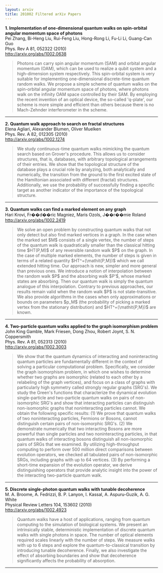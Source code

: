 ```yaml
---
layout: arxiv
title: 201002 Filtered arXiv Papers
---
```


**1.    Implementation of one-dimensional quantum walks on spin-orbital angular momentum space of photons**  
Pei Zhang, Bi-Heng Liu, Rui-Feng Liu, Hong-Rong Li, Fu-Li Li, Guang-Can Guo  
Phys. Rev A 81, 052322 (2010)  
http://arxiv.org/abs/1002.0638  
<blockquote>
<p>
Photons can carry spin angular momentum (SAM) and orbital angular momentum (OAM), which can be used to realize a qubit system and a high-dimension system respectively. This spin-orbital system is very suitable for implementing one-dimensional discrete-time quantum random walks. We propose a simple scheme of quantum walks on the spin-orbital angular momentum space of photons, where photons walk on the infinity OAM space controlled by their SAM. By employing the recent invention of an optical device, the so-called 'q-plate', our scheme is more simple and efficient than others because there is no Mach-Zehnder interferometer in the scheme.
</p>
</blockquote>

------

**2.    Quantum walk approach to search on fractal structures**  
Elena Agliari, Alexander Blumen, Oliver Muelken  
Phys. Rev. A 82, 012305 (2010)  
http://arxiv.org/abs/1002.1274  
<blockquote>
<p>
We study continuous-time quantum walks mimicking the quantum search based on Grover's procedure. This allows us to consider structures, that is, databases, with arbitrary topological arrangements of their entries. We show that the topological structure of the database plays a crucial role by analyzing, both analytically and numerically, the transition from the ground to the first excited state of the Hamiltonian associated with different (fractal) structures. Additionally, we use the probability of successfully finding a specific target as another indicator of the importance of the topological structure.
</p>
</blockquote>

------

**3.    Quantum walks can find a marked element on any graph**  
Hari Krovi, Fr��d��ric Magniez, Maris Ozols, J��r��mie Roland  
http://arxiv.org/abs/1002.2419  
<blockquote>
<p>
We solve an open problem by constructing quantum walks that not only detect but also find marked vertices in a graph. In the case when the marked set $M$ consists of a single vertex, the number of steps of the quantum walk is quadratically smaller than the classical hitting time $HT(P,M)$ of any reversible random walk $P$ on the graph. In the case of multiple marked elements, the number of steps is given in terms of a related quantity $HT^+(\mathit{P,M})$ which we call extended hitting time. Our approach is new, simpler and more general than previous ones. We introduce a notion of interpolation between the random walk $P$ and the absorbing walk $P'$, whose marked states are absorbing. Then our quantum walk is simply the quantum analogue of this interpolation. Contrary to previous approaches, our results remain valid when the random walk $P$ is not state-transitive. We also provide algorithms in the cases when only approximations or bounds on parameters $p_M$ (the probability of picking a marked vertex from the stationary distribution) and $HT^+(\mathit{P,M})$ are known.
</p>
</blockquote>

------

**4.    Two-particle quantum walks applied to the graph isomorphism problem**  
John King Gamble, Mark Friesen, Dong Zhou, Robert Joynt, S. N. Coppersmith  
Phys. Rev. A 81, 052313 (2010)  
http://arxiv.org/abs/1002.3003  
<blockquote>
<p>
We show that the quantum dynamics of interacting and noninteracting quantum particles are fundamentally different in the context of solving a particular computational problem. Specifically, we consider the graph isomorphism problem, in which one wishes to determine whether two graphs are isomorphic (related to each other by a relabeling of the graph vertices), and focus on a class of graphs with particularly high symmetry called strongly regular graphs (SRG's). We study the Green's functions that characterize the dynamical evolution single-particle and two-particle quantum walks on pairs of non-isomorphic SRG's and show that interacting particles can distinguish non-isomorphic graphs that noninteracting particles cannot. We obtain the following specific results: (1) We prove that quantum walks of two noninteracting particles, Fermions or Bosons, cannot distinguish certain pairs of non-isomorphic SRG's. (2) We demonstrate numerically that two interacting Bosons are more powerful than single particles and two noninteracting particles, in that quantum walks of interacting bosons distinguish all non-isomorphic pairs of SRGs that we examined. By utilizing high-throughput computing to perform over 500 million direct comparisons between evolution operators, we checked all tabulated pairs of non-isomorphic SRGs, including graphs with up to 64 vertices. (3) By performing a short-time expansion of the evolution operator, we derive distinguishing operators that provide analytic insight into the power of the interacting two-particle quantum walk.
</p>
</blockquote>

------

**5.    Discrete single-photon quantum walks with tunable decoherence**  
M. A. Broome, A. Fedrizzi, B. P. Lanyon, I. Kassal, A. Aspuru-Guzik, A. G. White  
Physical Review Letters 104, 153602 (2010)  
http://arxiv.org/abs/1002.4923  
<blockquote>
<p>
Quantum walks have a host of applications, ranging from quantum computing to the simulation of biological systems. We present an intrinsically stable, deterministic implementation of discrete quantum walks with single photons in space. The number of optical elements required scales linearly with the number of steps. We measure walks with up to 6 steps and explore the quantum-to-classical transition by introducing tunable decoherence. Finally, we also investigate the effect of absorbing boundaries and show that decoherence significantly affects the probability of absorption.
</p>
</blockquote>

------

